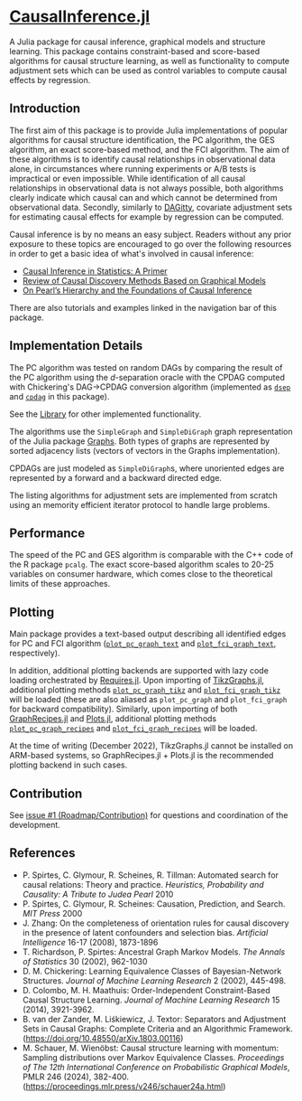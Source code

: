 # [CausalInference.jl](https://github.com/mschauer/CausalInference.jl)

A Julia package for causal inference, graphical models and structure learning. This package contains constraint-based and score-based algorithms for causal structure learning, as well as functionality to compute adjustment sets which can be used as control variables to compute causal effects by regression. 

## Introduction

The first aim of this package is to provide Julia implementations of popular algorithms for causal structure identification, the PC algorithm, the GES algorithm, an exact score-based method, and the FCI algorithm. The aim of these algorithms is to identify causal relationships in observational data alone, in circumstances where running experiments or A/B tests is impractical or even impossible. While identification of all causal relationships in observational data is not always possible, both algorithms clearly indicate which causal can and which cannot be determined from observational data. Secondly, similarly to [DAGitty](https://www.dagitty.net/), covariate adjustment sets for estimating causal effects for example by regression can be computed. 

Causal inference is by no means an easy subject. Readers without any prior exposure to these topics are encouraged to go over the following resources in order to get a basic idea of what's involved in causal inference:

- [Causal Inference in Statistics: A Primer](https://www.wiley.com/en-gb/Causal+Inference+in+Statistics%3A+A+Primer-p-9781119186847)
- [Review of Causal Discovery Methods Based on Graphical Models](https://www.frontiersin.org/articles/10.3389/fgene.2019.00524/full)
- [On Pearl’s Hierarchy and the Foundations of Causal Inference](https://causalai.net/r60.pdf)

There are also tutorials and examples linked in the navigation bar of this package.

## Implementation Details

The PC algorithm was tested on random DAGs by comparing the result of the PC algorithm using the *d*-separation oracle with the CPDAG computed with Chickering's DAG->CPDAG conversion algorithm (implemented as [`dsep`](@ref) and [`cpdag`](@ref) in this package).

See the [Library](https://mschauer.github.io/CausalInference.jl/latest/library/) for other implemented functionality.

The algorithms use the `SimpleGraph` and `SimpleDiGraph` graph representation of the Julia package [Graphs](https://github.com/JuliaGraphs/Graphs.jl).
Both types of graphs are represented by sorted adjacency lists (vectors of vectors in the Graphs implementation).

CPDAGs are just modeled as `SimpleDiGraph`s, where unoriented edges are represented by a forward and a backward directed edge.

The listing algorithms for adjustment sets are implemented from scratch using an memority efficient iterator protocol to handle large problems.

## Performance
The speed of the PC and GES algorithm is comparable with the C++ code of the R package `pcalg`. The exact score-based algorithm scales to 20-25 variables on consumer hardware, which comes close to the theoretical limits of these approaches. 

## Plotting
Main package provides a text-based output describing all identified edges for PC and FCI algorithm ([`plot_pc_graph_text`](@ref) and [`plot_fci_graph_text`](@ref), respectively).

In addition, additional plotting backends are supported with lazy code loading orchestrated by [Requires.jl](https://github.com/JuliaPackaging/Requires.jl). Upon importing of [TikzGraphs.jl](https://github.com/JuliaTeX/TikzGraphs.jl), additional plotting methods [`plot_pc_graph_tikz`](@ref) and [`plot_fci_graph_tikz`](@ref) will be loaded (these are also aliased as `plot_pc_graph` and `plot_fci_graph` for backward compatibility). Similarly, upon importing of both [GraphRecipes.jl](https://github.com/JuliaPlots/GraphRecipes.jl) and [Plots.jl](https://github.com/JuliaPlots/Plots.jl), additional plotting methods [`plot_pc_graph_recipes`](@ref) and [`plot_fci_graph_recipes`](@ref) will be loaded.

At the time of writing (December 2022), TikzGraphs.jl cannot be installed on ARM-based systems, so GraphRecipes.jl + Plots.jl is the recommended plotting backend in such cases.

## Contribution
See [issue #1 (Roadmap/Contribution)](https://github.com/mschauer/CausalInference.jl/issues/1) for questions and coordination of the development.

## References

* P. Spirtes, C. Glymour, R. Scheines, R. Tillman: Automated search for causal relations: Theory and practice. *Heuristics, Probability and Causality: A Tribute to Judea Pearl* 2010
* P. Spirtes, C. Glymour, R. Scheines: Causation, Prediction, and Search. *MIT Press* 2000
* J. Zhang: On the completeness of orientation rules for causal discovery in the presence of latent confounders and selection bias. *Artificial Intelligence* 16-17 (2008), 1873-1896
* T. Richardson, P. Spirtes: Ancestral Graph Markov Models. *The Annals of Statistics* 30 (2002), 962-1030
* D. M. Chickering: Learning Equivalence Classes of Bayesian-Network Structures. *Journal of Machine Learning Research* 2 (2002), 445-498.
* D. Colombo, M. H. Maathuis: Order-Independent Constraint-Based Causal Structure Learning. *Journal of Machine Learning Research* 15 (2014), 3921-3962.
* B. van der Zander, M. Liśkiewicz, J. Textor: Separators and Adjustment Sets in Causal Graphs: Complete Criteria and an Algorithmic Framework. (https://doi.org/10.48550/arXiv.1803.00116)
* M. Schauer, M. Wienöbst: Causal structure learning with momentum: Sampling distributions over Markov Equivalence Classes. *Proceedings of The 12th International Conference on Probabilistic Graphical Models*, PMLR 246 (2024), 382-400. (https://proceedings.mlr.press/v246/schauer24a.html)
